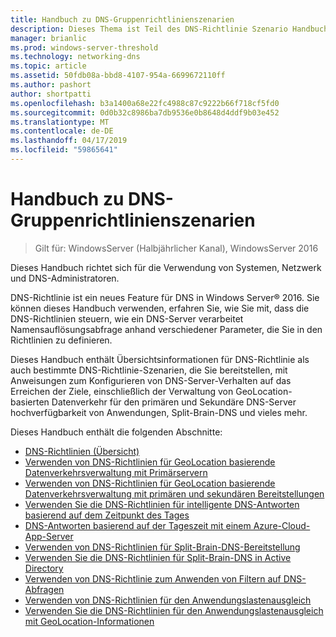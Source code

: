 ```yaml
---
title: Handbuch zu DNS-Gruppenrichtlinienszenarien
description: Dieses Thema ist Teil des DNS-Richtlinie Szenario Handbuch für Windows Server 2016
manager: brianlic
ms.prod: windows-server-threshold
ms.technology: networking-dns
ms.topic: article
ms.assetid: 50fdb08a-bbd8-4107-954a-6699672110ff
ms.author: pashort
author: shortpatti
ms.openlocfilehash: b3a1400a68e22fc4988c87c9222b66f718cf5fd0
ms.sourcegitcommit: 0d0b32c8986ba7db9536e0b8648d4ddf9b03e452
ms.translationtype: MT
ms.contentlocale: de-DE
ms.lasthandoff: 04/17/2019
ms.locfileid: "59865641"
---
```

# <a name="dns-policy-scenario-guide"></a>Handbuch zu DNS-Gruppenrichtlinienszenarien

>Gilt für: WindowsServer (Halbjährlicher Kanal), WindowsServer 2016

Dieses Handbuch richtet sich für die Verwendung von Systemen, Netzwerk und DNS-Administratoren.  
  
DNS-Richtlinie ist ein neues Feature für DNS in Windows Server&reg; 2016. Sie können dieses Handbuch verwenden, erfahren Sie, wie Sie mit, dass die DNS-Richtlinien steuern, wie ein DNS-Server verarbeitet Namensauflösungsabfrage anhand verschiedener Parameter, die Sie in den Richtlinien zu definieren.   
  
Dieses Handbuch enthält Übersichtsinformationen für DNS-Richtlinie als auch bestimmte DNS-Richtlinie-Szenarien, die Sie bereitstellen, mit Anweisungen zum Konfigurieren von DNS-Server-Verhalten auf das Erreichen der Ziele, einschließlich der Verwaltung von GeoLocation-basierten Datenverkehr für den primären und Sekundäre DNS-Server hochverfügbarkeit von Anwendungen, Split-Brain-DNS und vieles mehr.  
  
Dieses Handbuch enthält die folgenden Abschnitte:  
  
- [DNS-Richtlinien (Übersicht)](DNS-Policies-Overview.md)  
- [Verwenden von DNS-Richtlinien für GeoLocation basierende Datenverkehrsverwaltung mit Primärservern](primary-geo-location.md)  
- [Verwenden von DNS-Richtlinien für GeoLocation basierende Datenverkehrsverwaltung mit primären und sekundären Bereitstellungen](primary-secondary-geo-location.md)  
- [Verwenden Sie die DNS-Richtlinien für intelligente DNS-Antworten basierend auf dem Zeitpunkt des Tages](dns-tod-intelligent.md)
- [DNS-Antworten basierend auf der Tageszeit mit einem Azure-Cloud-App-Server](dns-tod-azure-cloud-app-server.md)
- [Verwenden von DNS-Richtlinien für Split-Brain-DNS-Bereitstellung](split-brain-DNS-deployment.md)
- [Verwenden Sie die DNS-Richtlinien für Split-Brain-DNS in Active Directory](dns-sb-with-ad.md)
- [Verwenden von DNS-Richtlinie zum Anwenden von Filtern auf DNS-Abfragen](apply-filters-on-dns-queries.md)
- [Verwenden von DNS-Richtlinien für den Anwendungslastenausgleich](app-lb.md)
- [Verwenden Sie die DNS-Richtlinien für den Anwendungslastenausgleich mit GeoLocation-Informationen](app-lb-geo.md)


